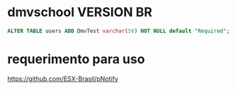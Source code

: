 # dmvschool VERSION BR

```sql
ALTER TABLE users ADD DmvTest varchar(50) NOT NULL default "Required";
```

# requerimento para uso

https://github.com/ESX-Brasil/pNotify
